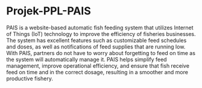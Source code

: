 # Projek-PPL-PAIS

PAIS is a website-based automatic fish feeding system that utilizes Internet of Things (IoT) technology to improve the efficiency of fisheries businesses. The system has excellent features such as customizable feed schedules and doses, as well as notifications of feed supplies that are running low. With PAIS, partners do not have to worry about forgetting to feed on time as the system will automatically manage it. PAIS helps simplify feed management, improve operational efficiency, and ensure that fish receive feed on time and in the correct dosage, resulting in a smoother and more productive fishery.
